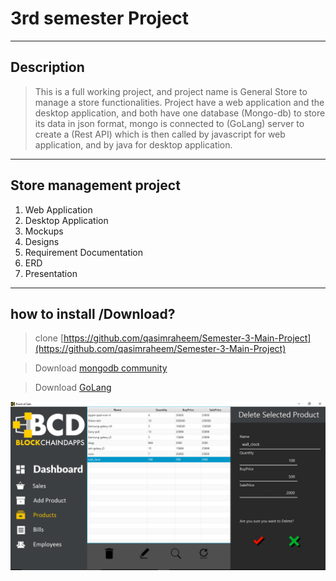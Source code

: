 # 3rd semester Project

----
## Description 
> This is a full working project, and project name is General Store to manage a store functionalities. Project have a web application and the desktop application, and both have one database (Mongo-db) to store its data in json format, mongo is connected to (GoLang) server to create a (Rest API) which is then called by javascript for web application, and by java for desktop application.

----
## Store management project
1. Web Application
2. Desktop Application
3. Mockups
4. Designs
5. Requirement Documentation
6. ERD
7. Presentation

----
## how to install /Download?

>clone [https://github.com/qasimraheem/Semester-3-Main-Project](https://github.com/qasimraheem/Semester-3-Main-Project)

>Download [mongodb community](https://www.mongodb.com/download-center#community)

>Download  [GoLang](https://www.mongodb.com/download-center#community)

![general store image](https://raw.githubusercontent.com/qasimraheem/Semester-3-Main-Project/master/webslide_Presentation/images/app3.png)
